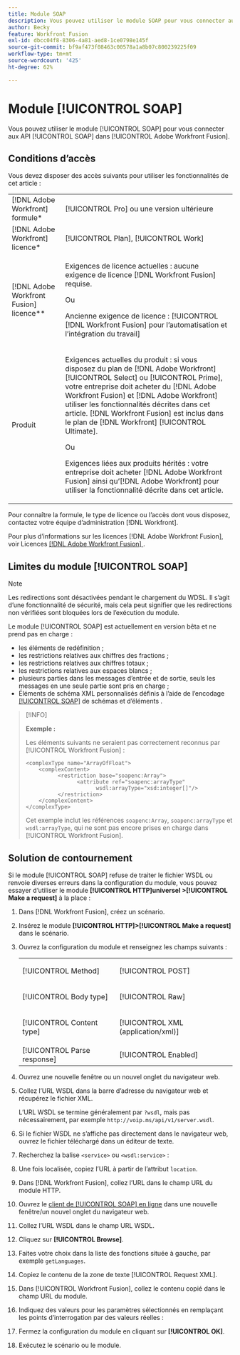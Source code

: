 ```yaml
---
title: Module SOAP
description: Vous pouvez utiliser le module SOAP pour vous connecter aux API SOAP dans Adobe Workfront Fusion.
author: Becky
feature: Workfront Fusion
exl-id: dbcc04f8-8306-4a81-aed8-1ce0798e145f
source-git-commit: bf9af473f08463c00578a1a8b07c800239225f09
workflow-type: tm+mt
source-wordcount: '425'
ht-degree: 62%

---
```


# Module [!UICONTROL SOAP]

Vous pouvez utiliser le module [!UICONTROL SOAP] pour vous connecter aux API [!UICONTROL SOAP] dans [!UICONTROL Adobe Workfront Fusion].

## Conditions d’accès

Vous devez disposer des accès suivants pour utiliser les fonctionnalités de cet article :

<table style="table-layout:auto"> 
 <col> 
 <col> 
 <tbody> 
  <tr> 
   <td role="rowheader">[!DNL Adobe Workfront] formule*</td>
  <td> <p>[!UICONTROL Pro] ou une version ultérieure</p> </td>
  </tr> 
  <tr data-mc-conditions=""> 
   <td role="rowheader">[!DNL Adobe Workfront] licence*</td>
   <td> <p>[!UICONTROL Plan], [!UICONTROL Work]</p> </td> 
  </tr> 
  <tr> 
   <td role="rowheader">[!DNL Adobe Workfront Fusion] licence**</td> 
   <td>
   <p>Exigences de licence actuelles : aucune exigence de licence [!DNL Workfront Fusion] requise.</p>
   <p>Ou</p>
   <p>Ancienne exigence de licence : [!UICONTROL [!DNL Workfront Fusion] pour l’automatisation et l’intégration du travail] </p>
   </td> 
  </tr> 
  <tr> 
   <td role="rowheader">Produit</td> 
   <td>
   <p>Exigences actuelles du produit : si vous disposez du plan de [!DNL Adobe Workfront] [!UICONTROL Select] ou [!UICONTROL Prime], votre entreprise doit acheter du [!DNL Adobe Workfront Fusion] et [!DNL Adobe Workfront] utiliser les fonctionnalités décrites dans cet article. [!DNL Workfront Fusion] est inclus dans le plan de [!DNL Workfront] [!UICONTROL Ultimate].</p>
   <p>Ou</p>
   <p>Exigences liées aux produits hérités : votre entreprise doit acheter [!DNL Adobe Workfront Fusion] ainsi qu’[!DNL Adobe Workfront] pour utiliser la fonctionnalité décrite dans cet article.</p>
   </td> 
  </tr> 
 </tbody> 
</table>

Pour connaître la formule, le type de licence ou l’accès dont vous disposez, contactez votre équipe d’administration [!DNL Workfront].

Pour plus d’informations sur les licences [!DNL Adobe Workfront Fusion], voir Licences [[!DNL Adobe Workfront Fusion] ](/help/workfront-fusion/set-up-and-manage-workfront-fusion/licensing-operations-overview/license-automation-vs-integration.md).

## Limites du module [!UICONTROL SOAP]

>[!NOTE]
>
>Les redirections sont désactivées pendant le chargement du WDSL. Il s’agit d’une fonctionnalité de sécurité, mais cela peut signifier que les redirections non vérifiées sont bloquées lors de l’exécution du module.

Le module [!UICONTROL SOAP] est actuellement en version bêta et ne prend pas en charge :

* les éléments de redéfinition ;
* les restrictions relatives aux chiffres des fractions ;
* les restrictions relatives aux chiffres totaux ;
* les restrictions relatives aux espaces blancs ;
* plusieurs parties dans les messages d’entrée et de sortie, seuls les messages en une seule partie sont pris en charge ;
* Éléments de schéma XML personnalisés définis à l’aide de l’encodage [[!UICONTROL SOAP]](https://schemas.xmlsoap.org) de schémas et d’éléments .

>[!INFO]
>
>**Exemple :**
>  
>Les éléments suivants ne seraient pas correctement reconnus par [!UICONTROL Workfront Fusion] :
>
>```
><complexType name="ArrayOfFloat">
>     <complexContent>
>           <restriction base="soapenc:Array">
>                 <attribute ref="soapenc:arrayType"
>                       wsdl:arrayType="xsd:integer[]"/>
>           </restriction>
>     </complexContent>
></complexType>
>```
>
>Cet exemple inclut les références `soapenc:Array`, `soapenc:arrayType` et `wsdl:arrayType`, qui ne sont pas encore prises en charge dans [!UICONTROL Workfront Fusion].

## Solution de contournement

Si le module [!UICONTROL SOAP] refuse de traiter le fichier WSDL ou renvoie diverses erreurs dans la configuration du module, vous pouvez essayer d’utiliser le module **[!UICONTROL HTTP]universel >[!UICONTROL Make a request]** à la place :

1. Dans [!DNL Workfront Fusion], créez un scénario.
1. Insérez le module **[!UICONTROL HTTP]>[!UICONTROL Make a request]** dans le scénario.
1. Ouvrez la configuration du module et renseignez les champs suivants :

   <table style="table-layout:auto"> 
    <col> 
    <col> 
    <tbody> 
     <tr> 
      <td role="rowheader">[!UICONTROL Method]</td> 
      <td> <p>[!UICONTROL POST]</p> </td> 
     </tr> 
     <tr data-mc-conditions=""> 
      <td role="rowheader">[!UICONTROL Body type]</td> 
      <td> <p>[!UICONTROL Raw]</p> </td>
     </tr> 
     <tr> 
      <td role="rowheader">[!UICONTROL Content type]</td> 
      <td> <p>[!UICONTROL XML (application/xml)]</p> </td> 
     </tr> 
     <tr> 
      <td role="rowheader">[!UICONTROL Parse response]</td> 
      <td>[!UICONTROL Enabled]</td> 
     </tr> 
    </tbody> 
   </table>

   <!--![](/help/workfront-fusion/references/apps-and-modules/assets/workaround-350x443.png)-->

1. Ouvrez une nouvelle fenêtre ou un nouvel onglet du navigateur web.
1. Collez l’URL WSDL dans la barre d’adresse du navigateur web et récupérez le fichier XML.

   L’URL WSDL se termine généralement par `?wsdl`, mais pas nécessairement, par exemple `http://voip.ms/api/v1/server.wsdl`.

1. Si le fichier WSDL ne s’affiche pas directement dans le navigateur web, ouvrez le fichier téléchargé dans un éditeur de texte.
1. Recherchez la balise `<service>` ou `<wsdl:service>` :

   <!--![](/help/workfront-fusion/references/apps-and-modules/assets/service-350x65.png)-->

1. Une fois localisée, copiez l’URL à partir de l’attribut `location`.
1. Dans [!DNL Workfront Fusion], collez l’URL dans le champ URL du module HTTP.
1. Ouvrez le [client de [!UICONTROL SOAP] en ligne](https://wsdlbrowser.com/) dans une nouvelle fenêtre/un nouvel onglet du navigateur web.
1. Collez l’URL WSDL dans le champ URL WSDL.
1. Cliquez sur **[!UICONTROL Browse]**.
1. Faites votre choix dans la liste des fonctions située à gauche, par exemple `getLanguages`.
1. Copiez le contenu de la zone de texte [!UICONTROL Request XML].
1. Dans [!UICONTROL Workfront Fusion], collez le contenu copié dans le champ URL du module.
1. Indiquez des valeurs pour les paramètres sélectionnés en remplaçant les points d’interrogation par des valeurs réelles :

   <!--![](/help/workfront-fusion/references/apps-and-modules/assets/request-xml-350x172.png)-->

1. Fermez la configuration du module en cliquant sur **[!UICONTROL OK]**.
1. Exécutez le scénario ou le module.
